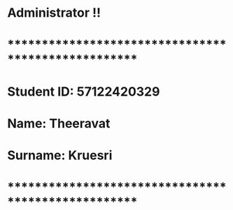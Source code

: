 <!--# my-first-repo-sec02-theeravat-->
<!--my-first-repo-sec02-theeravat created by GitHub Classroom-->
# Administrator !!
# ***************************************************

# Student ID: 57122420329
# Name: Theeravat
# Surname: Kruesri

# ***************************************************

